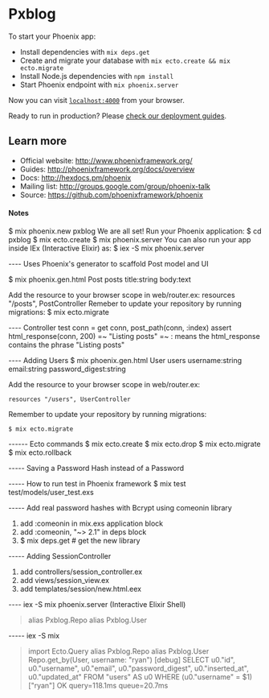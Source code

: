 # Pxblog

To start your Phoenix app:

  * Install dependencies with `mix deps.get`
  * Create and migrate your database with `mix ecto.create && mix ecto.migrate`
  * Install Node.js dependencies with `npm install`
  * Start Phoenix endpoint with `mix phoenix.server`

Now you can visit [`localhost:4000`](http://localhost:4000) from your browser.

Ready to run in production? Please [check our deployment guides](http://www.phoenixframework.org/docs/deployment).

## Learn more

  * Official website: http://www.phoenixframework.org/
  * Guides: http://phoenixframework.org/docs/overview
  * Docs: http://hexdocs.pm/phoenix
  * Mailing list: http://groups.google.com/group/phoenix-talk
  * Source: https://github.com/phoenixframework/phoenix

#### Notes
  $ mix phoenix.new pxblog
  We are all set! Run your Phoenix application:
      $ cd pxblog
      $ mix ecto.create
      $ mix phoenix.server
  You can also run your app inside IEx (Interactive Elixir) as:
      $ iex -S mix phoenix.server

---- Uses Phoenix's generator to scaffold Post model and UI

$ mix phoenix.gen.html Post posts title:string body:text

Add the resource to your browser scope in web/router.ex:
    resources "/posts", PostController
Remeber to update your repository by running migrations:
    $ mix ecto.migrate

---- Controller test
conn = get conn, post_path(conn, :index)
assert html_response(conn, 200) =~ "Listing posts"
=~ : means the html_response contains the phrase "Listing posts"

---- Adding Users
$ mix phoenix.gen.html User users username:string email:string password_digest:string

Add the resource to your browser scope in web/router.ex:

    resources "/users", UserController

Remember to update your repository by running migrations:

    $ mix ecto.migrate

------ Ecto commands
  $ mix ecto.create
  $ mix ecto.drop
  $ mix ecto.migrate
  $ mix ecto.rollback

----- Saving a Password Hash instead of a Password

----- How to run test in Phoenix framework
$ mix test test/models/user_test.exs

----- Add real password hashes with Bcrypt using comeonin library
1. add :comeonin in mix.exs application block
2. add :comeonin, "~> 2.1" in deps block
3. $ mix deps.get  # get the new library

----- Adding SessionController
1. add controllers/session_controller.ex
2. add views/session_view.ex
3. add templates/session/new.html.eex

---- iex -S mix phoenix.server (Interactive Elixir Shell)
> alias Pxblog.Repo
> alias Pxblog.User

----- iex -S mix
> import Ecto.Query
> alias Pxblog.Repo
> alias Pxblog.User
> Repo.get_by(User, username: "ryan")
[debug] SELECT u0."id", u0."username", u0."email", u0."password_digest", u0."inserted_at", u0."updated_at" FROM "users" AS u0 WHERE (u0."username" = $1) ["ryan"] OK query=118.1ms queue=20.7ms
